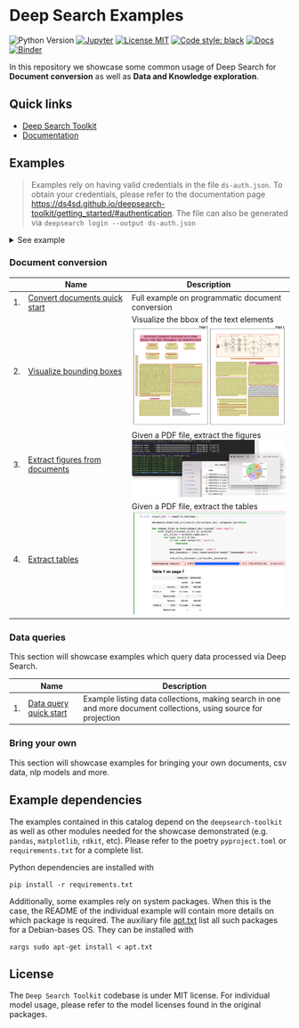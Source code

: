 # Deep Search Examples

![Python Version](https://img.shields.io/badge/python-3.8%20%7C%203.9%20%7C%203.10-blue)
[![Jupyter](https://img.shields.io/static/v1?label=jupyter&message=py&color=orange&logo=jupyter)](https://mybinder.org/v2/gh/DS4SD/deepsearch-examples/main)
[![License MIT](https://img.shields.io/github/license/ds4sd/deepsearch-toolkit)](https://opensource.org/licenses/MIT)
[![Code style: black](https://img.shields.io/badge/code%20style-black-000000.svg)](https://github.com/psf/black)
[![Docs](https://img.shields.io/badge/website-live-brightgreen)](https://ds4sd.github.io/deepsearch-toolkit/)
[![Binder](https://mybinder.org/badge_logo.svg)](https://mybinder.org/v2/gh/DS4SD/deepsearch-examples/main)


In this repository we showcase some common usage of Deep Search
for **Document conversion** as well as **Data and Knowledge exploration**. 


## Quick links

- [Deep Search Toolkit](https://github.com/ds4sd/deepsearch-toolkit)
- [Documentation](https://ds4sd.github.io/deepsearch-toolkit/)


## Examples

> Examples rely on having valid credentials in the file `ds-auth.json`.
> To obtain your credentials, please refer to the documentation page https://ds4sd.github.io/deepsearch-toolkit/getting_started/#authentication.
> The file can also be generated via `deepsearch login --output ds-auth.json`

<details>
  <summary>See example</summary>

```json
{
    "host": "https://deepsearch-experience.res.ibm.com",
    "auth": {
        "username": "FILL ME",
        "api_key": "FILL ME"
    },
    "verify_ssl": true
}
```

</details>


### Document conversion

|    | Name              | Description |
| -- | ----------------- | ----------- |
| 1. | [Convert documents quick start](./examples/document_conversion_quick_start/) | Full example on programmatic document conversion |
| 2. | [Visualize bounding boxes](./examples/document_conversion_visualize_bbox/) | Visualize the bbox of the text elements <br /> <img src="./.readme_resources/visualize_bbox.png" width="300px" /> |
| 3. | [Extract figures from documents](./examples/document_conversion_extract_figures/) | Given a PDF file, extract the figures <br /> <img src=".readme_resources/extract_figures.png" width="300px" /> |
| 4. | [Extract tables](./examples/document_conversion_extract_tables/) | Given a PDF file, extract the tables <br /> <img src=".readme_resources/extract_tables.png" width="300px" /> |


### Data queries

This section will showcase examples which query data processed via Deep Search.

|    | Name              | Description |
| -- | ----------------- | ----------- |
| 1. | [Data query quick start](./examples/data_query_quick_start/) | Example listing data collections, making search in one and more document collections, using source for projection |


### Bring your own

This section will showcase examples for bringing your own documents, csv data, nlp models and more.



## Example dependencies

The examples contained in this catalog depend on the `deepsearch-toolkit` as well as
other modules needed for the showcase demonstrated (e.g. `pandas`, `matplotlib`, `rdkit`, etc).
Please refer to the poetry `pyproject.toml` or  `requirements.txt` for a complete list.

Python dependencies are installed with

```console
pip install -r requirements.txt
```

Additionally, some examples rely on system packages. When this is the case, the README of the individual
example will contain more details on which package is required.
The auxiliary file [apt.txt](./apt.txt) list all such packages for a Debian-bases OS. They can be installed with

```console
xargs sudo apt-get install < apt.txt
```


## License

The `Deep Search Toolkit` codebase is under MIT license.
For individual model usage, please refer to the model licenses found in the original packages.
